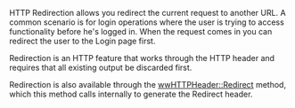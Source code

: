 ﻿HTTP Redirection allows you redirect the current request to another URL. A common scenario is for login operations where the user is trying to access functionality before he's logged in. When the request comes in you can redirect the user to the Login page first.

Redirection is an HTTP feature that works through the HTTP header and requires that all existing output be discarded first. 

Redirection is also available through the [wwHTTPHeader::Redirect](vfps://Topic/wwHTTPHeader%3A%3ARedirect) method, which this method calls internally to generate the Redirect header.